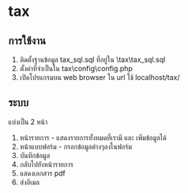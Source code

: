 # tax

## การใช้งาน

1. ติดตั้งฐานข้อมูล tax_sql.sql ที่อยู่ใน \tax\tax_sql.sql
2. ตั้งค่าที่จำเป็นใน tax\config\config.php
3. เปิดโปรแกรมบน web browser ใน url ใช้ localhost/tax/

## ระบบ
แบ่งเป็น 2 หน้า
1. หน้ารายการ - แสดงรายการทั้งหมดที่เรามี และ เพิ่มข้อมูลได้
2. หน้าแบบฟอร์ม - กรอกข้อมูลต่างๆลงในฟอร์ม
  1. บันทึกข้อมูล
  2. กลับไปยังหน้ารายการ
  3. แสดงเอกสาร pdf
  4. ส่งอีเมล

